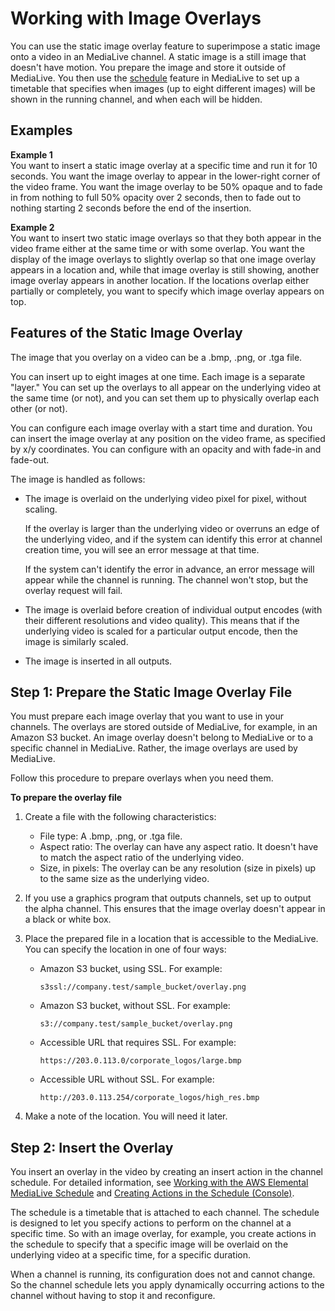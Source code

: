 # Working with Image Overlays<a name="working-with-image-overlay"></a>

You can use the static image overlay feature to superimpose a static image onto a video in an MediaLive channel\. A static image is a still image that doesn't have motion\. You prepare the image and store it outside of MediaLive\. You then use the [schedule](working-with-schedule.md) feature in MediaLive to set up a timetable that specifies when images \(up to eight different images\) will be shown in the running channel, and when each will be hidden\. 

## Examples<a name="static-image-examples"></a>

**Example 1**  
You want to insert a static image overlay at a specific time and run it for 10 seconds\. You want the image overlay to appear in the lower\-right corner of the video frame\. You want the image overlay to be 50% opaque and to fade in from nothing to full 50% opacity over 2 seconds, then to fade out to nothing starting 2 seconds before the end of the insertion\.

**Example 2**  
You want to insert two static image overlays so that they both appear in the video frame either at the same time or with some overlap\. You want the display of the image overlays to slightly overlap so that one image overlay appears in a location and, while that image overlay is still showing, another image overlay appears in another location\. If the locations overlap either partially or completely, you want to specify which image overlay appears on top\.

## Features of the Static Image Overlay<a name="features-static-overlay"></a>

The image that you overlay on a video can be a \.bmp, \.png, or \.tga file\. 

You can insert up to eight images at one time\. Each image is a separate "layer\." You can set up the overlays to all appear on the underlying video at the same time \(or not\), and you can set them up to physically overlap each other \(or not\)\. 

You can configure each image overlay with a start time and duration\. You can insert the image overlay at any position on the video frame, as specified by x/y coordinates\. You can configure with an opacity and with fade\-in and fade\-out\. 

The image is handled as follows:
+ The image is overlaid on the underlying video pixel for pixel, without scaling\. 

  If the overlay is larger than the underlying video or overruns an edge of the underlying video, and if the system can identify this error at channel creation time, you will see an error message at that time\. 

  If the system can't identify the error in advance, an error message will appear while the channel is running\. The channel won't stop, but the overlay request will fail\.
+ The image is overlaid before creation of individual output encodes \(with their different resolutions and video quality\)\. This means that if the underlying video is scaled for a particular output encode, then the image is similarly scaled\. 
+ The image is inserted in all outputs\.

## Step 1: Prepare the Static Image Overlay File<a name="prepare-static-overlay"></a>

You must prepare each image overlay that you want to use in your channels\. The overlays are stored outside of MediaLive, for example, in an Amazon S3 bucket\. An image overlay doesn't belong to MediaLive or to a specific channel in MediaLive\. Rather, the image overlays are used by MediaLive\.

Follow this procedure to prepare overlays when you need them\. 

**To prepare the overlay file**

1. Create a file with the following characteristics:
   + File type: A \.bmp, \.png, or \.tga file\.
   + Aspect ratio: The overlay can have any aspect ratio\. It doesn't have to match the aspect ratio of the underlying video\. 
   + Size, in pixels: The overlay can be any resolution \(size in pixels\) up to the same size as the underlying video\. 

1. If you use a graphics program that outputs channels, set up to output the alpha channel\. This ensures that the image overlay doesn't appear in a black or white box\.

1. Place the prepared file in a location that is accessible to the MediaLive\. You can specify the location in one of four ways: 
   + Amazon S3 bucket, using SSL\. For example: 

     `s3ssl://company.test/sample_bucket/overlay.png`
   + Amazon S3 bucket, without SSL\. For example:

     `s3://company.test/sample_bucket/overlay.png`
   + Accessible URL that requires SSL\. For example:

      `https://203.0.113.0/corporate_logos/large.bmp`
   + Accessible URL without SSL\. For example:

      `http://203.0.113.254/corporate_logos/high_res.bmp`

1. Make a note of the location\. You will need it later\.

## Step 2: Insert the Overlay<a name="inserting-overlay"></a>

You insert an overlay in the video by creating an insert action in the channel schedule\. For detailed information, see [Working with the AWS Elemental MediaLive Schedule](working-with-schedule.md) and [Creating Actions in the Schedule \(Console\)](schedule-using-console-create.md)\.

The schedule is a timetable that is attached to each channel\. The schedule is designed to let you specify actions to perform on the channel at a specific time\. So with an image overlay, for example, you create actions in the schedule to specify that a specific image will be overlaid on the underlying video at a specific time, for a specific duration\. 

When a channel is running, its configuration does not and cannot change\. So the channel schedule lets you apply dynamically occurring actions to the channel without having to stop it and reconfigure\.